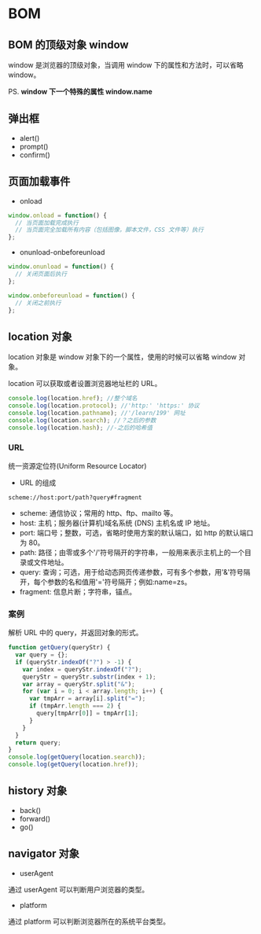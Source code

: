 # BOM

## BOM 的顶级对象 window

window 是浏览器的顶级对象，当调用 window 下的属性和方法时，可以省略 window。

PS. **window 下一个特殊的属性 window.name**

## 弹出框

- alert()
- prompt()
- confirm()

## 页面加载事件

- onload

```js
window.onload = function() {
  // 当页面加载完成执行
  // 当页面完全加载所有内容（包括图像，脚本文件，CSS 文件等）执行
};
```

- onunload-onbeforeunload

```js
window.onunload = function() {
  // 关闭页面后执行
};

window.onbeforeunload = function() {
  // 关闭之前执行
};
```

## location 对象

location 对象是 window 对象下的一个属性，使用的时候可以省略 window 对象。

location 可以获取或者设置浏览器地址栏的 URL。

```js
console.log(location.href); //整个域名
console.log(location.protocol); //'http:' 'https:' 协议
console.log(location.pathname); //'/learn/199' 网址
console.log(location.search); //？之后的参数
console.log(location.hash); //-之后的哈希值
```

### URL

统一资源定位符(Uniform Resource Locator)

- URL 的组成

`scheme://host:port/path?query#fragment`

- scheme: 通信协议；常用的 http、ftp、mailto 等。
- host: 主机；服务器(计算机)域名系统 (DNS) 主机名或 IP 地址。
- port: 端口号；整数，可选，省略时使用方案的默认端口，如 http 的默认端口为 80。
- path: 路径；由零或多个'/'符号隔开的字符串，一般用来表示主机上的一个目录或文件地址。
- query: 查询；可选，用于给动态网页传递参数，可有多个参数，用'&'符号隔开，每个参数的名和值用'='符号隔开；例如:name=zs。
- fragment: 信息片断；字符串，锚点。

### 案例

解析 URL 中的 query，并返回对象的形式。

```js
function getQuery(queryStr) {
  var query = {};
  if (queryStr.indexOf("?") > -1) {
    var index = queryStr.indexOf("?");
    queryStr = queryStr.substr(index + 1);
    var array = queryStr.split("&");
    for (var i = 0; i < array.length; i++) {
      var tmpArr = array[i].split("=");
      if (tmpArr.length === 2) {
        query[tmpArr[0]] = tmpArr[1];
      }
    }
  }
  return query;
}
console.log(getQuery(location.search));
console.log(getQuery(location.href));
```

## history 对象

- back()
- forward()
- go()

## navigator 对象

- userAgent

通过 userAgent 可以判断用户浏览器的类型。

- platform

通过 platform 可以判断浏览器所在的系统平台类型。
